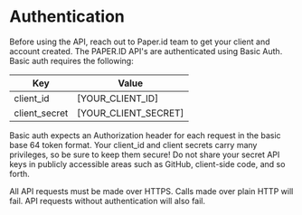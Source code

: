 # Authentication

Before using the API, reach out to Paper.id team to get your client and account created. The PAPER.ID API's are authenticated using Basic Auth. Basic auth requires the following:

| Key            | Value                |
|----------------|----------------------|
| client_id      | [YOUR_CLIENT_ID]     |
| client_secret  | [YOUR_CLIENT_SECRET] |

Basic auth expects an Authorization header for each request in the basic base 64 token format. 
Your client_id and client secrets carry many privileges, so be sure to keep them secure! Do not share your secret API keys in publicly accessible areas such as GitHub, 
client-side code, and so forth.

All API requests must be made over HTTPS. Calls made over plain HTTP will fail. API requests without authentication will also fail.